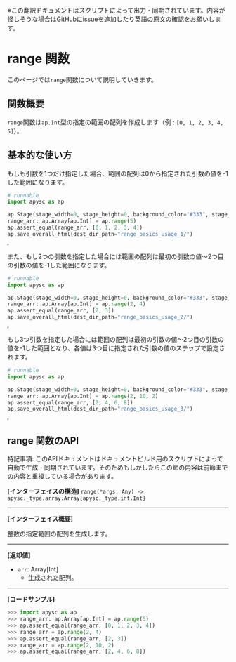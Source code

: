 <span class="inconspicuous-txt">※この翻訳ドキュメントはスクリプトによって出力・同期されています。内容が怪しそうな場合は<a href="https://github.com/simon-ritchie/apysc/issues" target="_blank">GitHubにissue</a>を追加したり[英語の原文](https://simon-ritchie.github.io/apysc/en/range.html)の確認をお願いします。</span>

# range 関数

このページでは`range`関数について説明していきます。

## 関数概要

`range`関数は`ap.Int`型の指定の範囲の配列を作成します（例 : `[0, 1, 2, 3, 4, 5]`）。

## 基本的な使い方

もしも引数を1つだけ指定した場合、範囲の配列は0から指定された引数の値を-1した範囲になります。

```py
# runnable
import apysc as ap

ap.Stage(stage_width=0, stage_height=0, background_color="#333", stage_elem_id="stage")
range_arr: ap.Array[ap.Int] = ap.range(5)
ap.assert_equal(range_arr, [0, 1, 2, 3, 4])
ap.save_overall_html(dest_dir_path="range_basics_usage_1/")
```

<iframe src="static/range_basics_usage_1/index.html" width="0" height="0"></iframe>

また、もし2つの引数を指定した場合には範囲の配列は最初の引数の値～2つ目の引数の値を-1した範囲になります。

```py
# runnable
import apysc as ap

ap.Stage(stage_width=0, stage_height=0, background_color="#333", stage_elem_id="stage")
range_arr: ap.Array[ap.Int] = ap.range(2, 4)
ap.assert_equal(range_arr, [2, 3])
ap.save_overall_html(dest_dir_path="range_basics_usage_2/")
```

<iframe src="static/range_basics_usage_2/index.html" width="0" height="0"></iframe>

もし3つ引数を指定した場合には範囲の配列は最初の引数の値～2つ目の引数の値を-1した範囲となり、各値は3つ目に指定された引数の値のステップで設定されます。

```py
# runnable
import apysc as ap

ap.Stage(stage_width=0, stage_height=0, background_color="#333", stage_elem_id="stage")
range_arr: ap.Array[ap.Int] = ap.range(2, 10, 2)
ap.assert_equal(range_arr, [2, 4, 6, 8])
ap.save_overall_html(dest_dir_path="range_basics_usage_3/")
```

<iframe src="static/range_basics_usage_3/index.html" width="0" height="0"></iframe>

## range 関数のAPI

<span class="inconspicuous-txt">特記事項: このAPIドキュメントはドキュメントビルド用のスクリプトによって自動で生成・同期されています。そのためもしかしたらこの節の内容は前節までの内容と重複している場合があります。</span>

**[インターフェイスの構造]** `range(*args: Any) -> apysc._type.array.Array[apysc._type.int.Int]`<hr>

**[インターフェイス概要]**

整数の指定範囲の配列を生成します。<hr>

**[返却値]**

- `arr`: Array[Int]
  - 生成された配列。

<hr>

**[コードサンプル]**

```py
>>> import apysc as ap
>>> range_arr: ap.Array[ap.Int] = ap.range(5)
>>> ap.assert_equal(range_arr, [0, 1, 2, 3, 4])
>>> range_arr = ap.range(2, 4)
>>> ap.assert_equal(range_arr, [2, 3])
>>> range_arr = ap.range(2, 10, 2)
>>> ap.assert_equal(range_arr, [2, 4, 6, 8])
```